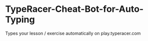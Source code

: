 # TypeRacer-Cheat-Bot-for-Auto-Typing
Types your lesson / exercise automatically on play.typeracer.com
